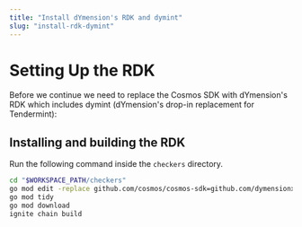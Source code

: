 ```yaml
---
title: "Install dYmension's RDK and dymint"
slug: "install-rdk-dymint"
---
```


# Setting Up the RDK

Before we continue we need to replace the Cosmos SDK with dYmension's RDK which includes dymint (dYmension's drop-in replacement for Tendermint):

## Installing and building the RDK

Run the following command inside the `checkers` directory.

```sh
cd "$WORKSPACE_PATH/checkers"
go mod edit -replace github.com/cosmos/cosmos-sdk=github.com/dymensionxyz/rdk@v0.1.0-sdk-v0.45.4-dymint-v0.1.0
go mod tidy
go mod download
ignite chain build
```
